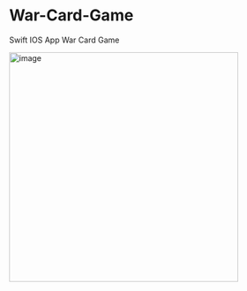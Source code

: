 # War-Card-Game
Swift IOS App War Card Game

<img width="415" alt="image" src="https://github.com/annallero/War-Card-Game/assets/122643151/ccb66bc5-5042-40a0-8ddb-72134290f702">

